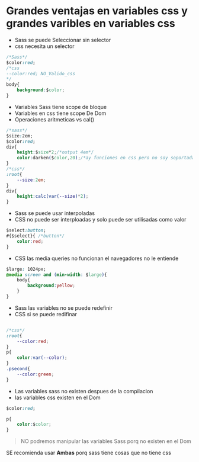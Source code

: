 # Grandes ventajas en variables css y grandes varibles en variables css

* Sass se puede Seleccionar sin selector
* css necesita un selector

```css
/*Sass*/
$color:red;
/*css
--color:red; NO_Valido_css
*/
body{
    background:$color;
}

```

* Variables Sass tiene scope de bloque
* Variables en css tiene scope De Dom
* Operaciones aritmeticas vs cal()

```css
/*sass*/
$size:2em;
$color:red;
div{
    height:$size*2;/*output 4em*/
    color:darken($color,20);/*ay funciones en css pero no soy soportadas*/
}
/*css*/
:root{
    --size:2em;
}
div{
    height:calc(var(--size)*2);
}
```

* Sass se puede usar interpoladas
* CSS no puede ser interploadas y solo puede ser utilisadas como valor

```css
$select:button;
#{$select}{ /*button*/
    color:red;
}
```

* CSS las media queries no funcionan el navegadores no le entiende

```css
$large: 1024px;
@media screen and (min-width: $large){
    body{
        background:yellow;
    }
}

```

* Sass las variables no se puede redefinir
* CSS si se puede redifinar

```css

/*css*/
:root{
    --color:red;
}
p{
    color:var(--color);
}
.psecond{
    --color:green;
}

```

* Las variables sass no existen despues de la compilacion
* las variables css existen en el Dom

```css
$color:red;

p{
    color:$color;
}

```

> NO podremos manipular las variables Sass porq no existen en el Dom

SE recomienda usar **Ambas** porq sass tiene cosas que no tiene css 